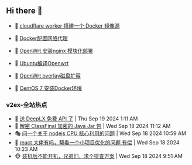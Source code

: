 ## Hi there 👋

<!--
**dkyg666/dkyg666** is a ✨ _special_ ✨ repository because its `README.md` (this file) appears on your GitHub profile.

Here are some ideas to get you started:

- 🔭 I’m currently working on ...
- 🌱 I’m currently learning ...
- 👯 I’m looking to collaborate on ...
- 🤔 I’m looking for help with ...
- 💬 Ask me about ...
- 📫 How to reach me: ...
- 😄 Pronouns: ...
- ⚡ Fun fact: ...
-->

<!-- BLOG-POST-LIST:START -->
- 🦩 [cloudflare worker 搭建一个 Docker 镜像源](http://blog.1996099.xyz/archives/cloudflare-worker-da-jian-yi-ge-docker-jing-xiang-zhan) 

- 🚦 [Docker配置网络代理](http://blog.1996099.xyz/archives/dockerpei-zhi-wang-luo-dai-li) 

- 🫶 [OpenWrt 安装nginx 模块化部署](http://blog.1996099.xyz/archives/openwrt-an-zhuang-nginx-mo-kuai-hua-bu-shu) 

- 🦄 [Ubuntu编译Openwrt](http://blog.1996099.xyz/archives/ubuntuzi-bian-yi-openwrt) 

- 🐻 [OpenWrt overlay磁盘扩容](http://blog.1996099.xyz/archives/openwrt-overlay) 

- 🤖 [CentOS 7 安装Docker环境](http://blog.1996099.xyz/archives/centos-docker) 
<!-- BLOG-POST-LIST:END -->

### v2ex-全站热点
<!-- v2ex:START -->
- 🥸 [送 DeepLX 免费 API 了](https://www.v2ex.com/t/1073913#reply3) | Thu Sep 19 2024 1:11 AM
- 🤗 [解密 ClassFinal 加密的 Java Jar 包](https://www.v2ex.com/t/1073835#reply0) | Wed Sep 18 2024 11:12 AM
- 🎭 [问一个关于 nodejs CPU 核心利用的问题](https://www.v2ex.com/t/1073833#reply10) | Wed Sep 18 2024 10:59 AM
- 🥷 [react 大佬有吗，帮看一个小项目优化的问题 有偿](https://www.v2ex.com/t/1073827#reply2) | Wed Sep 18 2024 10:23 AM
- 🐵 [装机后不能开机，兄弟们，求个排查方案](https://www.v2ex.com/t/1073821#reply44) | Wed Sep 18 2024 9:51 AM<!-- v2ex:END -->

